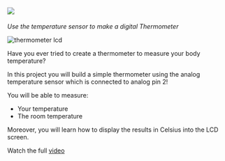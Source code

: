 # ![](https://place-hold.it/311x39/FFFFFF/166447/FF0404&text=THERMOMETER-LCD&bold&fontsize=23)
*Use the temperature sensor to make a digital Thermometer*

![thermometer lcd](https://user-images.githubusercontent.com/37689522/53480047-a62e8b00-3a7a-11e9-9ffd-a08245c62567.gif)

Have you ever tried to create a thermometer to measure your body temperature? 

In this project you will build a simple thermometer using the analog temperature sensor which is connected to analog pin 2!

You will be able to measure:

- Your temperature
- The room temperature

Moreover, you will learn how to display the results in Celsius into the LCD screen. 

Watch the full [video](https://www.youtube.com/watch?v=b0bzWeGwnUg)

